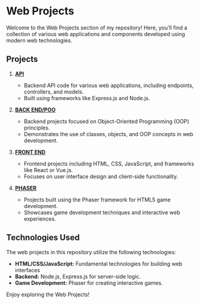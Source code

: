# Web Projects

Welcome to the Web Projects section of my repository! Here, you'll find a collection of various web applications and components developed using modern web technologies.

## Projects

1. **[API](https://github.com/melih0132/PROJECTS/tree/main/WEB/API)**
   - Backend API code for various web applications, including endpoints, controllers, and models.
   - Built using frameworks like Express.js and Node.js.

2. **[BACK END/POO](https://github.com/melih0132/PROJECTS/tree/main/WEB/BACK%20END/POO)**
   - Backend projects focused on Object-Oriented Programming (OOP) principles.
   - Demonstrates the use of classes, objects, and OOP concepts in web development.

3. **[FRONT END](https://github.com/melih0132/PROJECTS/tree/main/WEB/FRONT%20END)**
   - Frontend projects including HTML, CSS, JavaScript, and frameworks like React or Vue.js.
   - Focuses on user interface design and client-side functionality.

4. **[PHASER](https://github.com/melih0132/PROJECTS/tree/main/WEB/PHASER)**
   - Projects built using the Phaser framework for HTML5 game development.
   - Showcases game development techniques and interactive web experiences.

## Technologies Used

The web projects in this repository utilize the following technologies:

- **HTML/CSS/JavaScript:** Fundamental technologies for building web interfaces
- **Backend:** Node.js, Express.js for server-side logic.
- **Game Development:** Phaser for creating interactive games.

Enjoy exploring the Web Projects!
